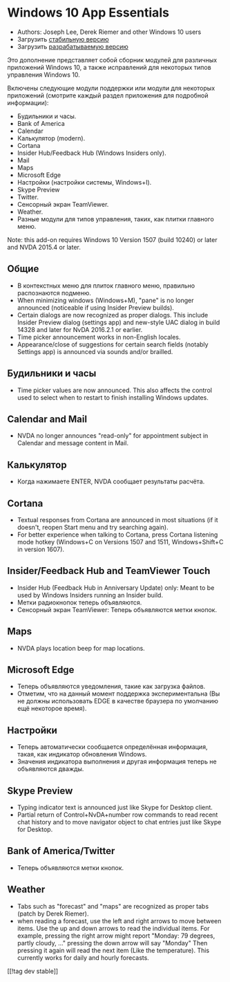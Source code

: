# Windows 10 App Essentials #

* Authors: Joseph Lee, Derek Riemer and other Windows 10 users
* Загрузить [стабильную версию][1]
* Загрузить [разрабатываемую версию][2]

Это дополнение представляет собой сборник модулей для различных приложений
Windows 10, а также исправлений для некоторых типов управления Windows 10.

Включены следующие модули поддержки или модули для некоторых приложений
(смотрите каждый раздел приложения для подробной информации):

* Будильники и часы.
* Bank of America
* Calendar
* Калькулятор (modern).
* Cortana
* Insider Hub/Feedback Hub (Windows Insiders only).
* Mail
* Maps
* Microsoft Edge
* Настройки (настройки системы, Windows+I).
* Skype Preview
* Twitter.
* Сенсорный экран TeamViewer.
* Weather.
* Разные модули для типов управления, таких, как плитки главного меню.

Note: this add-on requires Windows 10 Version 1507 (build 10240) or later
and NVDA 2015.4 or later.

## Общие

* В контекстных меню для плиток главного меню, правильно распознаются
  подменю.
* When minimizing windows (Windows+M), "pane" is no longer announced
  (noticeable if using Insider Preview builds).
* Certain dialogs are now recognized as proper dialogs. This include Insider
  Preview dialog (settings app) and new-style UAC dialog in build 14328 and
  later for NvDA 2016.2.1 or earlier.
* Time picker announcement works in non-English locales.
* Appearance/close of suggestions for certain search fields (notably
  Settings app) is announced via sounds and/or brailled.

## Будильники и часы

* Time picker values are now announced. This also affects the control used
  to select when to restart to finish installing Windows updates.

## Calendar and Mail

* NVDA no longer announces "read-only" for appointment subject in Calendar
  and message content in Mail.

## Калькулятор

* Когда нажимаете ENTER, NVDA сообщает результаты расчёта.

## Cortana

* Textual responses from Cortana are announced in most situations (if it
  doesn't, reopen Start menu and try searching again).
* For better experience when talking to Cortana, press Cortana listening
  mode hotkey (Windows+C on Versions 1507 and 1511, Windows+Shift+C in
  version 1607).

## Insider/Feedback Hub and TeamViewer Touch

* Insider Hub (Feedback Hub in Anniversary Update) only: Meant to be used by
  Windows Insiders running an Insider build.
* Метки радиокнопок теперь объявляются.
* Сенсорный экран TeamViewer: Теперь объявляются метки кнопок.

## Maps

* NVDA plays location beep for map locations.

## Microsoft Edge

* Теперь объявляются уведомления, такие как загрузка файлов.
* Отметим, что на данный момент поддержка экспериментальна (Вы не должны
  использовать EDGE в качестве браузера по умолчанию ещё некоторое время).

## Настройки

* Теперь автоматически сообщается определённая информация, такая, как
  индикатор обновления Windows.
* Значения индикатора выполнения и другая информация теперь не объявляются
  дважды.

## Skype Preview

* Typing indicator text is announced just like Skype for Desktop client.
* Partial return of Control+NvDA+number row commands to read recent chat
  history and to move navigator object to chat entries just like Skype for
  Desktop.

## Bank of America/Twitter

* Теперь объявляются метки кнопок.

## Weather

* Tabs such as "forecast" and "maps" are recognized as proper tabs (patch by
  Derek Riemer).
* when reading a forecast, use the left and right arrows to move between
  items. Use the up and down arrows to read the individual items. For
  example, pressing the right arrow might report "Monday: 79 degrees, partly
  cloudy, ..." pressing the down arrow will say "Monday" Then pressing it
  again will read the next item (Like the temperature). This currently works
  for daily and hourly forecasts.

[[!tag dev stable]]

[1]: http://addons.nvda-project.org/files/get.php?file=w10

[2]: http://addons.nvda-project.org/files/get.php?file=w10-dev
